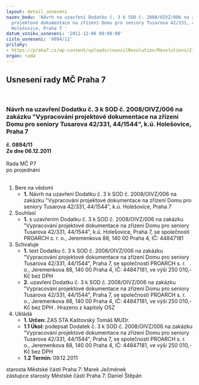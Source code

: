 ```yaml
---
layout: detail_usneseni
nazev_bodu: 'Návrh na uzavření Dodatku č. 3 k SOD č. 2008/OIVZ/006 na zakázku "Vypracování
  projektové dokumentace na zřízení Domu pro seniory Tusarova 42/331, 44/1544", k.ú.
  Holešovice, Praha 7 '
datum_vzniku_usneseni: '2011-12-06 00:00:00'
cislo_usneseni: '0894/11'
prilohy:
- https://praha7.cz/wp-content/uploads/councilResolution/Resolutions/21131/58-11-dodatek.doc
organ: rada
---
```

<div id="ucUsn_pList" class="usn">
	<span><h2>Usnesení rady MČ Praha 7 </h2>
<br></span><div class="standBody">
<span><h3>Návrh na uzavření Dodatku č. 3 k SOD č. 2008/OIVZ/006 na zakázku "Vypracování projektové dokumentace na zřízení Domu pro seniory Tusarova 42/331, 44/1544", k.ú. Holešovice, Praha 7 </h3></span><div class="center">
		<strong>č. 0894/11</strong><br>
	</div>
<div class="center">
		<strong>Ze dne 06.12.2011</strong><br><br>
	</div>Rada MČ P7<br> po projednání<br><br><ol>
<li>Bere na vědomí<ul><li>
<strong>1.</strong> Návrh na uzavření Dodatku č. 3 k SOD č. 2008/OIVZ/006 na zakázku "Vypracování projektové dokumentace na zřízení Domu pro seniory Tusarova 42/331, 44/1544", k.ú. Holešovice, Praha 7 </li></ul>
</li>
<li>Souhlasí<ul><li>
<strong>1.</strong> s uzavřením Dodatku č. 3 k SOD č. 2008/OIVZ/006 na zakázku "Vypracování projektové dokumentace na zřízení Domu pro seniory Tusarova 42/331, 44/1544", k.ú. Holešovice, Praha 7, se společností PROARCH s. r. o., Jeremenkova 88,  140 00 Praha 4, IČ: 44847181     </li></ul>
</li>
<li>Schvaluje<ul>
<li>
<strong>1.</strong> text Dodatku č. 3 k SOD č. 2008/OIVZ/006 na zakázku "Vypracování projektové dokumentace na zřízení Domu pro seniory Tusarova 42/331, 44/1544", Praha 7, se společností PROARCH s. r. o., Jeremenkova 88, 140 00 Praha 4, IČ: 44847181, ve výši 250 010,- Kč bez DPH </li>
<li>
<strong>2.</strong> uzavření Dodatku č. 3 k SOD č. 2008/OIVZ/006 na zakázku "Vypracování projektové dokumentace na zřízení Domu pro seniory Tusarova 42/331, 44/1544", Praha 7, se společností PROARCH s. r. o., Jeremenkova 88, 140 00 Praha 4,  IČ: 44847181, ve výši 250 010,- Kč bez DPH . Hrazeno z kapitoly OSZ       </li>
</ul>
</li>
<li>Ukládá<ul>
<li>
<strong>1. Určen: </strong>ZAS STA Kaštovský Tomáš MUDr.</li>
<li>
<strong>1.1 Úkol: </strong>podepsat Dodatek č. 3 k SOD č. 2008/OIVZ/006 na zakázku "Vypracování projektové dokumentace na zřízení Domu pro seniory Tusarova 42/331, 44/1544", Praha 7, se společností PROARCH s. r. o., Jeremenkova 88,  140 00 Praha 4, IČ: 44847181, ve výši 250 010,- Kč bez DPH</li>
<li>
<strong>1.2 Termín: </strong>09.12.2011</li>
</ul>
</li>
</ol>starosta Městské části Praha 7: Marek Ječmének<br>zástupce starosty Městské části Praha 7: Daniel Štěpán 
</div>
</div>